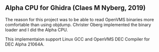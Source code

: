 ## Alpha CPU for Ghidra (Claes M Nyberg, 2019)
The reason for this project was to be able to read OpenVMS binaries more comfortable than using objdump. 
Christer Oberg implemented the binary loader and I did the Alpha CPU.

This implementaion support Linux GCC and OpenVMS DEC Compiler for DEC Alpha 21064A.

